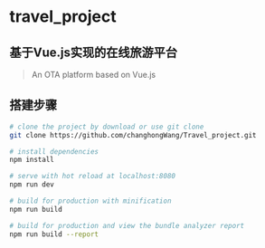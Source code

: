 # travel_project

## 基于Vue.js实现的在线旅游平台

> An OTA platform based on Vue.js

## 搭建步骤

``` bash
# clone the project by download or use git clone
git clone https://github.com/changhongWang/Travel_project.git

# install dependencies
npm install

# serve with hot reload at localhost:8080
npm run dev

# build for production with minification
npm run build

# build for production and view the bundle analyzer report
npm run build --report
```
